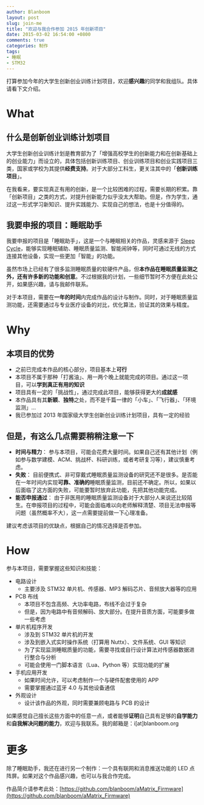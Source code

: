 ```yaml
---
author: Blanboom
layout: post
slug: join-me
title: "欢迎与我合作参加 2015 年创新项目"
date: 2015-03-02 16:54:00 +0800
comments: true
categories: 制作
tags:
- 睡眠
- STM32
---
```


打算参加今年的大学生创新创业训练计划项目，欢迎**感兴趣**的同学和我组队。具体请看下文介绍。

<!-- more -->

# What

## 什么是创新创业训练计划项目

大学生创新创业训练计划是教育部为了「增强高校学生的创新能力和在创新基础上的创业能力」而设立的，具体包括创新训练项目、创业训练项目和创业实践项目三类，国家或学校为其提供**经费支持**。对于大部分工科生，更关注其中的「**创新训练项目**」。

在我看来，要实现真正有用的创新，是一个比较困难的过程，需要长期的积累。靠「创新项目」之类的方式，对提升创新能力似乎没太大帮助。但是，作为学生，通过这一形式学习新知识、提升实践能力、实现自己的想法，也是十分值得的。

## 我要申报的项目：睡眠助手

我要申报的项目是「睡眠助手」，这是一个与睡眠相关的作品，灵感来源于 [Sleep Cycle](http://www.sleepcycle.com)，能够实现睡眠辅助、睡眠质量监测、智能闹钟等，同时可通过无线的方式连接其他设备，实现一些更加「智能」的功能。

虽然市场上已经有了很多监测睡眠质量的软硬件产品，但**本作品在睡眠质量监测之外，还有许多新的功能和创意**。不过根据我的计划，一些细节暂时不方便在此处公开，如果感兴趣，请与我邮件联系。

对于本项目，需要在**一年的时间**内完成作品的设计与制作。同时，对于睡眠质量监测功能，还需要通过与专业医疗设备的对比，优化算法，验证其的效果与精度。

# Why

## 本项目的优势

- 之前已完成本作品的核心部分，项目基本上**可行**
- 本项目不属于那种「打酱油」、用一两个晚上就能完成的项目。通过这一项目，可以**学到真正有用的知识**
- 项目具有一定的「挑战性」，通过完成此项目，能够获得更大的**成就感**
- 本作品具有其**新颖**、**独特**之处，而不是千篇一律的「小车」、「飞行器」、「环境监测」...
- 我已参加过 2013 年国家级大学生创新创业训练计划项目，具有一定的经验

## 但是，有这么几点需要稍稍注意一下

- **时间与精力**：
参与本项目，可能会花费大量时间。如果自己还有其他计划（例如参与数学建模、ACM、挑战杯、科研训练，或者考研复习等），建议慎重考虑。
- **失败**：
目前便携式、非可穿戴式睡眠质量监测设备的研究还不是很多。是否能在一年时间内实现**可靠、准确的**睡眠质量监测，目前还不确定。所以，如果以后面临了这方面的失败，可能要暂时放弃此功能，先把其他功能完成。
- **能否申报通过**：
由于非医用的睡眠质量监测设备对于大部分人来说还比较陌生。在申报项目的过程中，可能会面临难以向老师解释清楚、项目无法申报等问题（虽然概率不大），这一点需要提前做一下心理准备。

建议考虑该项目的优缺点，根据自己的情况选择是否参加。


# How

参与本项目，需要掌握这些知识和技能：

* 电路设计
	* 主要涉及 STM32 单片机、传感器、MP3 解码芯片、音频放大器等的应用
* PCB 布线
	* 本项目不包含高频、大功率电路，布线不会过于复杂
	* 但是，因为电路中有音频解码、放大部分。在提升音质方面，可能要多做一些考虑
* 单片机程序开发
	* 涉及到 STM32 单片机的开发
	* 涉及到嵌入式实时操作系统（打算用 Nuttx）、文件系统、GUI 等知识
	* 为了实现监测睡眠质量的功能，需要寻找或自行设计算法对传感器数据进行整合与分析
	* 可能会使用一门脚本语言（Lua、Python 等）实现功能的扩展
* 手机应用开发
	* 如果时间允许，可以考虑制作一个与硬件配套使用的 APP
	* 需要掌握通过蓝牙 4.0 与其他设备通信
* 外观设计
	* 设计该作品的外观，同时需要兼顾电路与 PCB 的设计

如果感觉自己擅长这些方面中的任意一点，或者能够**证明**自己具有足够的**自学能力**和**自我解决问题的能力**，欢迎与我联系。我的邮箱是：i[at]blanboom.org

# 更多

除了睡眠助手，我还在进行另一个制作：一个具有联网和消息推送功能的 LED 点阵屏。如果对这个作品感兴趣，也可以与我合作完成。

作品简介请参考此处：[https://github.com/blanboom/aMatrix_Firmware](https://github.com/blanboom/aMatrix_Firmware)